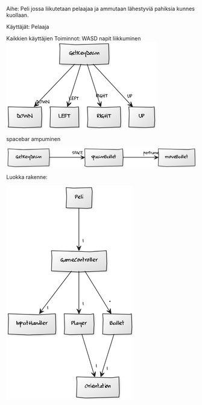 Aihe: Peli jossa liikutetaan pelaajaa ja ammutaan lähestyviä pahiksia kunnes kuollaan.

Käyttäjät: Pelaaja

Kaikkien käyttäjien Toiminnot: 
WASD napit liikkuminen
![Alt text](movesekvenssi.png)


spacebar ampuminen

![Alt text](shootsekvenssi.png)

Luokka rakenne:

![Alt text](luokkakaavio.png)

